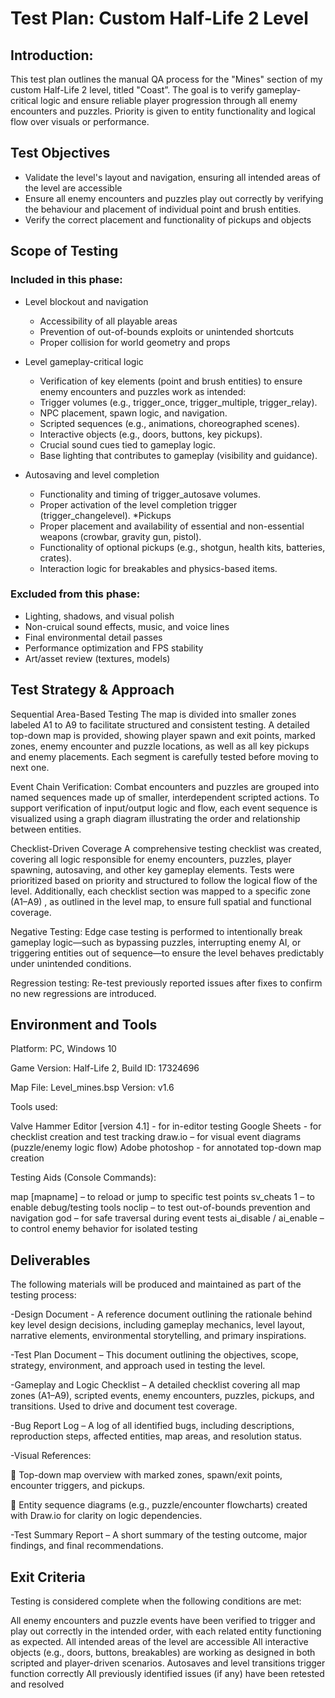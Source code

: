 # Test Plan: Custom Half-Life 2 Level

## Introduction:
This test plan outlines the manual QA process for the "Mines" section of my custom Half-Life 2 level, titled "Coast”. The goal is to verify gameplay-critical logic and ensure reliable player progression through all enemy encounters and puzzles. Priority is given to entity functionality and logical flow over visuals or performance.


## Test Objectives

* Validate the level's layout and navigation, ensuring all intended areas of the level are accessible 
* Ensure all enemy encounters and puzzles play out correctly by verifying the behaviour and placement of individual point and brush entities.
* Verify the correct placement and functionality of pickups and objects

## Scope of Testing

### Included in this phase:
* Level blockout and navigation
   * Accessibility of all playable areas
   * Prevention of out-of-bounds exploits or unintended shortcuts
   * Proper collision for world geometry and props
* Level gameplay-critical logic
   * Verification of key elements (point and brush entities) to ensure enemy encounters and puzzles work as intended:
   * Trigger volumes (e.g., trigger_once, trigger_multiple, trigger_relay).
   * NPC placement, spawn logic, and navigation.
   * Scripted sequences (e.g., animations, choreographed scenes).
   * Interactive objects (e.g., doors, buttons, key pickups).
   * Crucial sound cues tied to gameplay logic.
   * Base lighting that contributes to gameplay (visibility and guidance).


* Autosaving and level completion
   * Functionality and timing of trigger_autosave volumes.
   * Proper activation of the level completion trigger (trigger_changelevel).
*Pickups
   * Proper placement and availability of essential and non-essential weapons (crowbar, gravity gun, pistol).
   * Functionality of optional pickups (e.g., shotgun, health kits, batteries, crates).
   * Interaction logic for breakables and physics-based items.


### Excluded from this phase:
* Lighting, shadows, and visual polish
* Non-cruical sound effects, music, and voice lines
* Final environmental detail passes
* Performance optimization and FPS stability
* Art/asset review (textures, models)


## Test Strategy & Approach

Sequential Area-Based Testing
The map is divided into smaller zones labeled A1 to A9 to facilitate structured and consistent testing. A detailed top-down map is provided, showing player spawn and exit points, marked zones, enemy encounter and puzzle locations, as well as all key pickups and enemy placements. Each segment is carefully tested before moving to next one.


Event Chain Verification: Combat encounters and puzzles are grouped into named sequences made up of smaller, interdependent scripted actions. To support verification of input/output logic and flow, each event sequence is visualized using a graph diagram illustrating the order and relationship between entities.

Checklist-Driven Coverage
A comprehensive testing checklist was created, covering all logic responsible for enemy encounters, puzzles, player spawning, autosaving, and other key gameplay elements. Tests were prioritized based on priority and structured to follow the logical flow of the level. Additionally, each checklist section was mapped to a specific zone (A1–A9) , as outlined in the level map, to ensure full spatial and functional coverage.

Negative Testing: Edge case testing is performed to intentionally break gameplay logic—such as bypassing puzzles, interrupting enemy AI, or triggering entities out of sequence—to ensure the level behaves predictably under unintended conditions.

Regression testing: Re-test previously reported issues after fixes to confirm no new regressions are introduced.



## Environment and Tools

Platform: PC, Windows 10

Game Version: Half-Life 2, 
Build ID: 17324696

Map File: Level_mines.bsp
Version: v1.6

Tools used:

Valve Hammer Editor [version 4.1] - for in-editor testing
Google Sheets - for checklist creation and test tracking
draw.io – for visual event diagrams (puzzle/enemy logic flow)
Adobe photoshop - for annotated top-down map creation



Testing Aids (Console Commands):
 		
map [mapname] – to reload or jump to specific test points
sv_cheats 1 – to enable debug/testing tools
noclip – to test out-of-bounds prevention and navigation
god – for safe traversal during event tests
ai_disable / ai_enable – to control enemy behavior for isolated testing




## Deliverables
The following materials will be produced and maintained as part of the testing process:

-Design Document - A reference document outlining the rationale behind key level design decisions, including gameplay mechanics, level layout, narrative elements, environmental storytelling, and primary inspirations.

-Test Plan Document – This document outlining the objectives, scope, strategy, environment, and approach used in testing the level.

-Gameplay and Logic Checklist – A detailed checklist covering all map zones (A1–A9), scripted events, enemy encounters, puzzles, pickups, and transitions. Used to drive and document test coverage.

-Bug Report Log – A log of all identified bugs, including descriptions, reproduction steps, affected entities, map areas, and resolution status.

-Visual References:

📌 Top-down map overview with marked zones, spawn/exit points, encounter triggers, and pickups.

📌 Entity sequence diagrams (e.g., puzzle/encounter flowcharts) created with Draw.io for clarity on logic dependencies.


-Test Summary Report – A short summary of the testing outcome, major findings, and final recommendations.

## Exit Criteria

Testing is considered complete when the following conditions are met:

All enemy encounters and puzzle events have been verified to trigger and play out correctly in the intended order, with each related entity functioning as expected.
All intended areas of the level are accessible
All interactive objects (e.g., doors, buttons, breakables) are working as designed in both scripted and player-driven scenarios.
Autosaves and level transitions trigger function correctly
All previously identified issues (if any) have been retested and resolved


